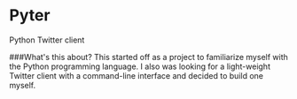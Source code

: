 Pyter
=====

Python Twitter client

###What's this about?
This started off as a project to familiarize myself with the Python programming language.  I also was looking for a light-weight Twitter client with a command-line interface and decided to build one myself.
